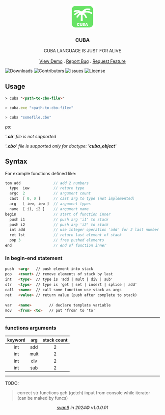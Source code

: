 <br/>
<p align="center">
  <a href="https://github.com/svan9/cuba">
    <img src="https://raw.githubusercontent.com/svan9/cuba-language/master/images/icon.png" alt="Logo" width="80" height="80">
  </a>

  <h3 align="center">CUBA</h3>

  <p align="center">
    CUBA LANGUAGE IS JUST FOR ALIVE
    <br/>
    <br/>
    <a href="https://github.com/svan9/cuba">View Demo</a>
    .
    <a href="https://github.com/svan9/cuba/issues">Report Bug</a>
    .
    <a href="https://github.com/svan9/cuba/issues">Request Feature</a>
  </p>
</p>

![Downloads](https://img.shields.io/github/downloads/svan9/cuba/total) ![Contributors](https://img.shields.io/github/contributors/svan9/cuba?color=dark-green) ![Issues](https://img.shields.io/github/issues/svan9/cuba) ![License](https://img.shields.io/github/license/svan9/cuba)

## Usage

```html
> cuba "<path-to-cbo-file>"
```
```js
> cuba.exe "<path-to-cbo-file>"
```
```js
> cuba "somefile.cbo"
```

_ps:_

_'**.cb**' file is not supported_

_'**.cbo**' file is supported only for _doctype_: '**cuba_object**'_


## Syntax

For example functions defined like: 

```js
tom add               // add 2 numbers
  type  iew           // return type
  argc  2             // argument count
  cast  [ 0, 0 ]      // cast arg to type (not implemented)
  arg   [ iew, iew ]  // argument types
  name  [ i1, i2 ]    // argument name
begin                 // start of function inner 
  push i1             // push arg 'i1' to stack
  push i2             // push arg 'i2' to stack
  int add             // use integer operation 'add' for 2 last number int stack 
  ret lst             // return last element of stack
  pop 3               // free pushed elements
end                   // end of function inner
```

<!-- ><span style="color: #993333; font-weight: bold; font-style: italic">!!! WARN !!! int function head statement used only order like [type, argc, cast, arg, name]</span> -->

### In begin-end statement
```html
push  <arg>   // push element into stack
pop   <count> // remove elements of stack by last
int   <type>  // type is 'add | mult | div | sub'
str   <type>  // type is 'get | set | insert | splice | add'
call  <name>  // call some function use stack as args
ret   <value> // return value (push after complete to stack)

var   <name>        // declare template variable
mov   <from> <to>   // put 'from' to 'to'
```
___
### functions arguments
| keyword | arg | stack count |
|:-------:|:---:|:-----------:|
|   int   | add  | 2    |
|   int   | mult | 2    |
|   int   | div  | 2    |
|   int   | sub  | 2    |




<!-- ### In global @depricated
```js
call print        // call funtion
  argc  1         // declare arg count
  arg   [ iew ]   // declare arg type
  val   [ lst ]   // lst use last in stack
end
// ps. it's print fn
``` -->
____

TODO:
> correct str functions
> gch (getch) input from console
> while iterator (can be maked by funcs) 

<div style="text-align: center; font-style: italic;"><a href="https://github.com/svan9/">svan9</a> in 2024©️ v1.0.0.01</div>